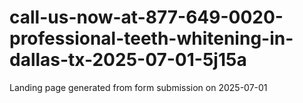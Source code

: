 # call-us-now-at-877-649-0020-professional-teeth-whitening-in-dallas-tx-2025-07-01-5j15a
Landing page generated from form submission on 2025-07-01
